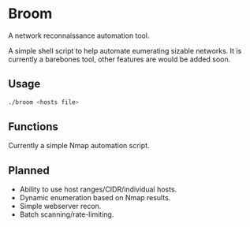 # Broom
A network reconnaissance automation tool.


A simple shell script to help automate eumerating sizable networks.
It is currently  a barebones tool, other features are would be added soon.

## Usage
```bash 
./broom <hosts file>
```
## Functions

Currently a simple Nmap automation script.

## Planned 

- Ability to use host ranges/CIDR/individual hosts.
- Dynamic enumeration based on Nmap results.
- Simple webserver recon.
- Batch scanning/rate-limiting.
